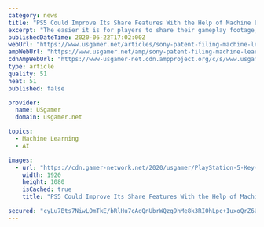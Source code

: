 ```yaml
---
category: news
title: "PS5 Could Improve Its Share Features With the Help of Machine Learning, Patent Suggests"
excerpt: "The easier it is for players to share their gameplay footage, the more data you—or, perhaps more importantly, a platform holder—will need in order to sort through it all. To that end, a new Sony patent filing suggests that the company's working on a machine-learning assisted player ID system to help sort and surface players' gameplay footage."
publishedDateTime: 2020-06-22T17:02:00Z
webUrl: "https://www.usgamer.net/articles/sony-patent-filing-machine-learning-player-id-ps5-sharing-news"
ampWebUrl: "https://www.usgamer.net/amp/sony-patent-filing-machine-learning-player-id-ps5-sharing-news"
cdnAmpWebUrl: "https://www-usgamer-net.cdn.ampproject.org/c/s/www.usgamer.net/amp/sony-patent-filing-machine-learning-player-id-ps5-sharing-news"
type: article
quality: 51
heat: 51
published: false

provider:
  name: USgamer
  domain: usgamer.net

topics:
  - Machine Learning
  - AI

images:
  - url: "https://cdn.gamer-network.net/2020/usgamer/PlayStation-5-Key-Art-06112020.jpg/EG11/thumbnail/1920x1080/format/jpg/quality/75/sony-patent-filing-machine-learning-player-id-ps5-sharing-news.jpg"
    width: 1920
    height: 1080
    isCached: true
    title: "PS5 Could Improve Its Share Features With the Help of Machine Learning, Patent Suggests"

secured: "cyLu7Bts7NiwLOmTkE/bRlHu7cAdQnUbrWQzg9hMe8k3RI0hLpc+IuxoQrZ6UvcXdzhjiN4etyYlI+/yXw3TyJSzpRoJhUJSIxb5oNCsrvyguG0fZHywxzfbXnu3Bqlni7usT6BhxhWWIl3nQWqgsXOA+Oa7SzXf9qYPG6mOyPvbtacJ8sqKulq47GGX1AyVptLGDNUMqyqEGiXqQFqGM0Q1CqCt3PqKB/h7O7yRDcUlI5bhyXxsTWLM96YNBuW7OpjjXVIPxTj/Ovhgld/IYlBkWwuKXApec8hs69eQvKKyEid9fYyNNdYhmJB2jZhE6nEv7+YEzC4quBcTK5xk9g==;1FEtmh7Nw/fjFpjYGzl2cw=="
---
```


